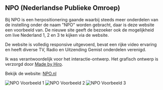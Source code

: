 ## NPO (Nederlandse Publieke Omroep)
Bij NPO is een herpositionering gaande waarbij steeds meer onderdelen van de instelling onder de naam "NPO" worden gebracht, daar is deze website een voorbeeld van. De nieuwe site geeft de bezoeker ook de mogelijkheid om live Nederland 1, 2 en 3 te kijken via de website.</p>

De website is volledig responsive uitgevoerd, bevat een rijke video ervaring en heeft diverse TV, Radio en Uitzending Gemist onderdelen verenigd.

Ik was verantwoordelijk voor het interactie-ontwerp. Het grafisch ontwerp is verzorgd door [Made by Hiro](http://madebyhiro.com).

Bekijk de website: [NPO.nl](http://npo.nl)

![NPO Voorbeeld 1](/img/portfolio/npo-item1.jpg)
![NPO Voorbeeld 2](/img/portfolio/npo-item2.jpg)
![NPO Voorbeeld 3](/img/portfolio/npo-item3.jpg)
